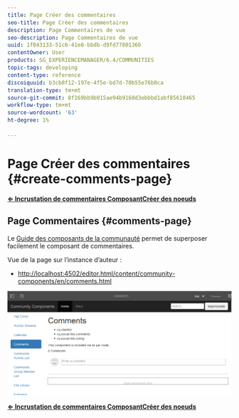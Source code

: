 ```yaml
---
title: Page Créer des commentaires
seo-title: Page Créer des commentaires
description: Page Commentaires de vue
seo-description: Page Commentaires de vue
uuid: 1f043133-51c6-41e8-bbdb-d9fd7780136b
contentOwner: User
products: SG_EXPERIENCEMANAGER/6.4/COMMUNITIES
topic-tags: developing
content-type: reference
discoiquuid: b3cb8f12-197e-4f5e-bd7d-70b55e76b0ca
translation-type: tm+mt
source-git-commit: 8f169bb9b015ae94b9160d3ebbbd1abf85610465
workflow-type: tm+mt
source-wordcount: '63'
ht-degree: 1%

---
```



# Page Créer des commentaires {#create-comments-page}

**[⇐ Incrustation de commentaires ](overlay-comments.md) [ComposantCréer des noeuds](overlay-create-nodes.md)**

## Page Commentaires {#comments-page}

Le [Guide des composants de la communauté](components-guide.md) permet de superposer facilement le composant de commentaires.

Vue de la page sur l’instance d’auteur :

* [http://localhost:4502/editor.html/content/community-components/en/comments.html](http://localhost:4502/editor.html/content/community-components/en/comments.html)

![chlimage_1-125](assets/chlimage_1-125.png)

**[⇐ Incrustation de commentaires ](overlay-comments.md) [ComposantCréer des noeuds](overlay-create-nodes.md)**
